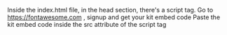 Inside the index.html file, in the head section, there's a script tag.
Go to https://fontawesome.com , signup and get your kit embed code
Paste the kit embed code inside the src attribute of the script tag
